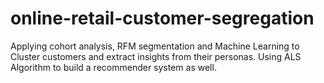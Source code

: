 # online-retail-customer-segregation
Applying cohort analysis, RFM segmentation and Machine Learning to Cluster customers and extract insights from their personas. Using ALS Algorithm to build a recommender system as well.
